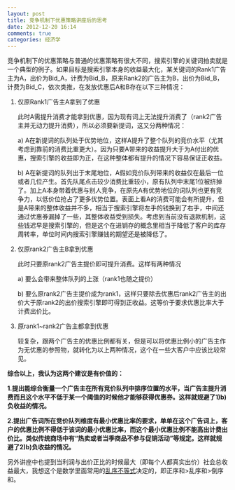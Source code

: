 ```yaml
---
layout: post
title: 竞争机制下优惠策略讲座后的思考
date: 2012-12-20 16:14
comments: true
categories: 经济学
---
```

竞争机制下的优惠策略与普通的优惠策略有很大不同，搜索引擎的关键词拍卖就是一个典型的例子。如果目标是搜索引擎本身的收益最大化，某关键词的Rank1广告主为A，出价为Bid_A，计费为Bid_B，原来Rank2的广告主为B，出价为Bid_B，计费为Bid_C，依次类推，在发放优惠后A和B存在以下三种情况：

1. 仅原Rank1广告主A拿到了优惠

   此时A需提升消费才能拿到优惠，因为现有词上无法提升消费了（rank2广告主并无动力提升消费），所以必须要新提词，这又分两种情况：

   a) A在新提词的队列处于优势地位，这样A提升了整个队列的竞价水平（尤其考虑到靠前的消费比重更大）。因为只要A带来的收益提升大于为A付出的优惠，搜索引擎的收益即为正，在这种整体都有提升的情况下容易保证正收益。

   b) A在新提词的队列出于末尾地位，A假如竞价队列带来的收益仅在最后一位或者几位产生。首先队尾点击较少消费比重较小，原有队列中末尾1位被挤掉了。加上A本身带着优惠与别人竞争，在原先A有优势地位的词队列也更有竞争力，以低价位抢占了更多优势位置。表面上看A的消费可能会有所提升，但是A带来的整体收益并不多，相当于搜索引擎将左手的钱换到了右手，中间还通过优惠券漏掉了一些，其整体收益受到损失。考虑到当前没有退款机制，这些钱迟早是搜索引擎的，但是这个在进销存的概念里相当于降低了客户的库存周转率，单位时间内搜索引擎赚钱的期望还是被降低了。

2. 仅原rank2广告主B拿到优惠

   此时只要原rank2广告主提价即可提升消费。这样有两种情况

   a) 要么会带来整体队列的上涨（rank1也随之提价）

   b) 要么原rank2广告主提价成为rank1，这样只要除去优惠后rank2广告主的出价大于原rank2的出价搜索引擎即可得到正收益。这等价于要求优惠比率大于计费出价比。

3. 原rank1~rank2广告主都拿到优惠

   较复杂，跟两个广告主的优惠比例都有关，但是可以将优惠比例小的广告主作为无优惠的参照物，就转化为以上两种情况，这个在一些大客户中应该比较常见。

<strong>综合以上，我认为这两个建议是有价值的：</strong>

<strong>1.</strong><strong>提出能综合衡量一个广告主在所有竞价队列中排序位置的水平，当广告主提升消费而且这个水平不低于某一个阈值的时候他才能够获得优惠券。这样就规避了1)b)负收益的情况。</strong>

<strong>2.</strong><strong>提出广告词所在竞价队列维度有最小优惠比率的要求，单单在这个广告词上，客户的优惠比例不得低于该词的最小优惠比率，而这个最小优惠比例不能高出计费出价比。类似传统商场中有“热卖或者当季商品不参与促销活动”等规定。这样就规避了2)b)负收益的情况。</strong>

另外讲座中也提到当利润与出价正比的时候最大（即每个人都真实出价）社会总收益最大，我想这个是数学里面常用的<a href="http://baike.baidu.com/view/427241.htm">乱序不等式</a>决定的，即正序和&gt;乱序和&gt;倒序和。
